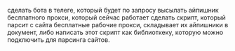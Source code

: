 сделать бота в телеге, который будет по запросу высылать айпишник бесплатного прокси, который сейчас работает
сделать скрипт, который парсит с сайта бесплатные рабочие прокси, складывает их айпишники в документ, либо написать этот скрипт как библиоткеку, которую можно подключить для парсинга сайтов.